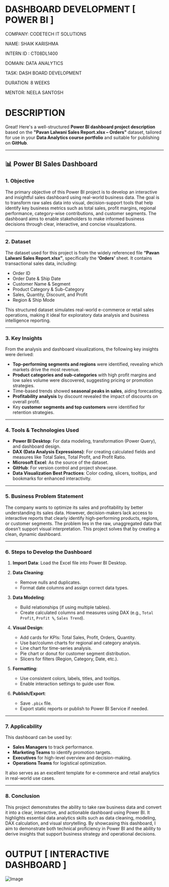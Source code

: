 # DASHBOARD DEVELOPMENT [ POWER BI ]

COMPANY: CODETECH IT SOLUTIONS

NAME: SHAIK KARISHMA

INTERN ID : CT08DL1400

DOMAIN: DATA ANALYTICS

TASK: DASH BOARD DEVELOPMENT

DURATION: 8 WEEKS

MENTOR: NEELA SANTOSH

# DESCRIPTION

Great! Here's a well-structured **Power BI dashboard project description** based on the **"Pavan Lalwani Sales Report.xlsx – Orders"** dataset, tailored for use in your **Data Analytics course portfolio** and suitable for publishing on **GitHub**.

---

## 📊 Power BI Sales Dashboard 

### **1. Objective**

The primary objective of this Power BI project is to develop an interactive and insightful sales dashboard using real-world business data. The goal is to transform raw sales data into visual, decision-support tools that help identify key business metrics such as total sales, profit margins, regional performance, category-wise contributions, and customer segments. The dashboard aims to enable stakeholders to make informed business decisions through clear, interactive, and concise visualizations.

---

### **2. Dataset**

The dataset used for this project is from the widely referenced file **“Pavan Lalwani Sales Report.xlsx”**, specifically the **‘Orders’** sheet. It contains transactional sales data, including:

* Order ID
* Order Date & Ship Date
* Customer Name & Segment
* Product Category & Sub-Category
* Sales, Quantity, Discount, and Profit
* Region & Ship Mode

This structured dataset simulates real-world e-commerce or retail sales operations, making it ideal for exploratory data analysis and business intelligence reporting.

---

### **3. Key Insights**

From the analysis and dashboard visualizations, the following key insights were derived:

* **Top-performing segments and regions** were identified, revealing which markets drive the most revenue.
* **Product categories and sub-categories** with high profit margins and low sales volume were discovered, suggesting pricing or promotion strategies.
* Time-based trends showed **seasonal peaks in sales**, aiding forecasting.
* **Profitability analysis** by discount revealed the impact of discounts on overall profit.
* Key **customer segments and top customers** were identified for retention strategies.

---

### **4. Tools & Technologies Used**

* **Power BI Desktop**: For data modeling, transformation (Power Query), and dashboard design.
* **DAX (Data Analysis Expressions)**: For creating calculated fields and measures like Total Sales, Total Profit, and Profit Ratio.
* **Microsoft Excel**: As the source of the dataset.
* **GitHub**: For version control and project showcase.
* **Data Visualization Best Practices**: Color coding, slicers, tooltips, and bookmarks for enhanced interactivity.

---

### **5. Business Problem Statement**

The company wants to optimize its sales and profitability by better understanding its sales data. However, decision-makers lack access to interactive reports that clearly identify high-performing products, regions, or customer segments. The problem lies in the raw, unaggregated data that doesn’t support visual interpretation. This project solves that by creating a clean, dynamic dashboard.

---

### **6. Steps to Develop the Dashboard**

1. **Import Data**: Load the Excel file into Power BI Desktop.
2. **Data Cleaning**:

   * Remove nulls and duplicates.
   * Format date columns and assign correct data types.
3. **Data Modeling**:

   * Build relationships (if using multiple tables).
   * Create calculated columns and measures using DAX (e.g., `Total Profit`, `Profit %`, `Sales Trend`).
4. **Visual Design**:

   * Add cards for KPIs: Total Sales, Profit, Orders, Quantity.
   * Use bar/column charts for regional and category analysis.
   * Line chart for time-series analysis.
   * Pie chart or donut for customer segment distribution.
   * Slicers for filters (Region, Category, Date, etc.).
5. **Formatting**:

   * Use consistent colors, labels, titles, and tooltips.
   * Enable interaction settings to guide user flow.
6. **Publish/Export**:

   * Save `.pbix` file.
   * Export static reports or publish to Power BI Service if needed.

---

### **7. Applicability**

This dashboard can be used by:

* **Sales Managers** to track performance.
* **Marketing Teams** to identify promotion targets.
* **Executives** for high-level overview and decision-making.
* **Operations Teams** for logistical optimization.

It also serves as an excellent template for e-commerce and retail analytics in real-world use cases.

---

### **8. Conclusion**

This project demonstrates the ability to take raw business data and convert it into a clear, interactive, and actionable dashboard using Power BI. It highlights essential data analytics skills such as data cleaning, modeling, DAX calculation, and visual storytelling. By showcasing this dashboard, I aim to demonstrate both technical proficiency in Power BI and the ability to derive insights that support business strategy and operational decisions.

# OUTPUT [ INTERACTIVE DASHBOARD ]

![Image](https://github.com/user-attachments/assets/281aa0e4-8631-4561-bc0a-af2eb8561487)


